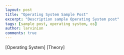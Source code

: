 ```yaml
---
layout: post
title: "Operating System Sample Post"
excerpt: "Description sample Operating System post"
tags: [sample post, operating system, os]
author: larvinion
comments: true
---
```


[Operating System]
[Theory]

